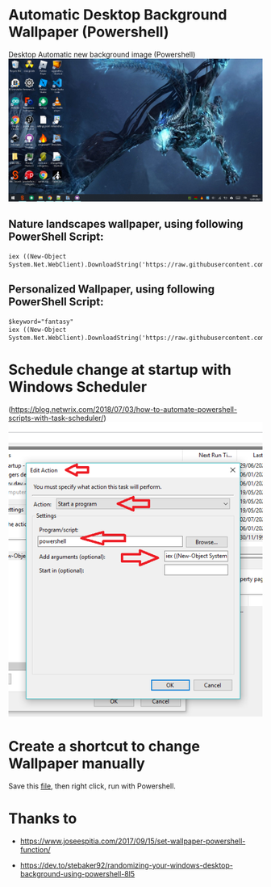 # Automatic Desktop Background Wallpaper (Powershell)
Desktop Automatic new background image (Powershell) 
![](https://github.com/adegard/automaticdesktopbackground/blob/main/2021-01-13shot.png?raw=true)
## Nature landscapes wallpaper, using following PowerShell Script:
```
iex ((New-Object System.Net.WebClient).DownloadString('https://raw.githubusercontent.com/adegard/AutomaticDesktopBackground/main/NewDesktopImage.ps1'))
```

## Personalized Wallpaper, using following PowerShell Script:
```
$keyword="fantasy"
iex ((New-Object System.Net.WebClient).DownloadString('https://raw.githubusercontent.com/adegard/AutomaticDesktopBackground/main/PersonalizedWallpaper.ps1'))
```

# Schedule change at startup with Windows Scheduler
(https://blog.netwrix.com/2018/07/03/how-to-automate-powershell-scripts-with-task-scheduler/)
![](https://github.com/adegard/WinScripts/blob/main/addonstartup.png?raw=true)

# Create a shortcut to change Wallpaper manually

Save this <a href="https://raw.githubusercontent.com/adegard/AutomaticDesktopBackground/master/changeWallpaper.ps1" target="_blank">file</a>, then right click, run with Powershell.


<div style='page-break-after: always'></div>

# Thanks to 
* <a href="https://www.joseespitia.com/2017/09/15/set-wallpaper-powershell-function/" target="_blank">https://www.joseespitia.com/2017/09/15/set-wallpaper-powershell-function/</a>

* <a href="https://dev.to/stebaker92/randomizing-your-windows-desktop-background-using-powershell-8l5" target="_blank">https://dev.to/stebaker92/randomizing-your-windows-desktop-background-using-powershell-8l5</a>
